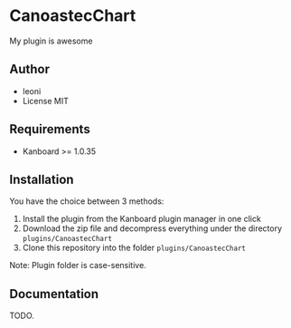 CanoastecChart
==============================

My plugin is awesome

Author
------

- leoni
- License MIT

Requirements
------------

- Kanboard >= 1.0.35

Installation
------------

You have the choice between 3 methods:

1. Install the plugin from the Kanboard plugin manager in one click
2. Download the zip file and decompress everything under the directory `plugins/CanoastecChart`
3. Clone this repository into the folder `plugins/CanoastecChart`

Note: Plugin folder is case-sensitive.

Documentation
-------------

TODO.
